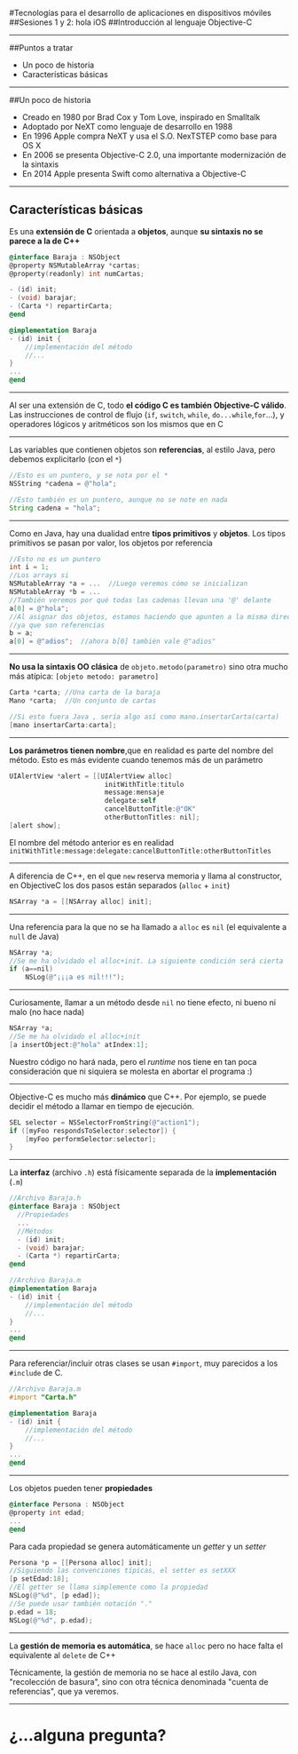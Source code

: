 #Tecnologías para el desarrollo de aplicaciones en dispositivos móviles
##Sesiones 1 y 2: hola iOS
##Introducción al lenguaje Objective-C

---

##Puntos a tratar

- Un poco de historia
- Características básicas

---

##Un poco de historia

- Creado en 1980 por Brad Cox y Tom Love, inspirado en Smalltalk <!-- .element: class="fragment" -->
- Adoptado por NeXT como lenguaje de desarrollo en 1988 <!-- .element: class="fragment" -->
- En 1996 Apple compra NeXT y usa el S.O. NexTSTEP como base para OS X <!-- .element: class="fragment" -->
- En 2006 se presenta Objective-C 2.0, una importante modernización de la sintaxis<!-- .element: class="fragment" -->
- En 2014 Apple presenta Swift como alternativa a Objective-C <!-- .element: class="fragment" -->

---

## Características básicas

Es una **extensión de C** orientada a **objetos**, aunque **su sintaxis no se parece a la de C++**


```objectivec
@interface Baraja : NSObject
@property NSMutableArray *cartas;
@property(readonly) int numCartas;

- (id) init;
- (void) barajar;
- (Carta *) repartirCarta;
@end
```

```objectivec
@implementation Baraja
- (id) init {
    //implementación del método 
    //...
}
...
@end
```

---

Al ser una extensión de C, todo **el código C es también Objective-C válido**. Las instrucciones de control de flujo (`if`, `switch`, `while`, `do...while`,`for`...), y operadores lógicos y aritméticos son los mismos que en C


---


Las variables que contienen objetos son **referencias**, al estilo Java, pero debemos explicitarlo (con el `*`)
        
```objectivec
//Esto es un puntero, y se nota por el *
NSString *cadena = @"hola";
```

```java
//Esto también es un puntero, aunque no se note en nada
String cadena = "hola";
```

---

Como en Java, hay una dualidad entre **tipos primitivos** y **objetos**. Los tipos primitivos se pasan por valor, los objetos por referencia

```objectivec
//Esto no es un puntero
int i = 1;
//Los arrays si
NSMutableArray *a = ...  //Luego veremos cómo se inicializan
NSMutableArray *b = ...
//También veremos por qué todas las cadenas llevan una '@' delante
a[0] = @"hola";
//Al asignar dos objetos, estamos haciendo que apunten a la misma dirección
//ya que son referencias
b = a;
a[0] = @"adios";  //ahora b[0] también vale @"adios"
```

---

**No usa la sintaxis OO clásica** de `objeto.metodo(parametro)` sino otra mucho más atípica: `[objeto metodo: parametro]`


```objectivec
Carta *carta; //Una carta de la baraja
Mano *carta;  //Un conjunto de cartas

//Si esto fuera Java , sería algo así como mano.insertarCarta(carta)
[mano insertarCarta:carta];
```

 

---

**Los parámetros tienen nombre**,que en realidad es parte del nombre del método. Esto es más evidente cuando tenemos más de un parámetro

```objectivec
UIAlertView *alert = [[UIAlertView alloc]
                        initWithTitle:titulo
                        message:mensaje
                        delegate:self
                        cancelButtonTitle:@"OK"
                        otherButtonTitles: nil];
[alert show];
```

El nombre del método anterior es en realidad `initWithTitle:message:delegate:cancelButtonTitle:otherButtonTitles`




---

A diferencia de C++, en el que `new` reserva memoria y llama al constructor, en ObjectiveC los dos pasos están separados (`alloc` + `init`)

```objectivec
NSArray *a = [[NSArray alloc] init];
```

---


Una referencia para la que no se ha llamado a `alloc` es `nil` (el equivalente a `null` de Java) 

```objectivec
NSArray *a;
//Se me ha olvidado el alloc+init. La siguiente condición será cierta
if (a==nil)
    NSLog(@"¡¡¡a es nil!!!");
```


---

Curiosamente, llamar a un método desde `nil` no tiene efecto, ni bueno ni malo (no hace nada)

```objectivec
NSArray *a; 
//Se me ha olvidado el alloc+init
[a insertObject:@"hola" atIndex:1];
```

Nuestro código no hará nada, pero el *runtime* nos tiene en tan poca consideración que ni siquiera se molesta en abortar el programa :)



---

Objective-C es mucho más **dinámico** que C\++. Por ejemplo, se puede decidir el método a llamar en tiempo de ejecución.

```objectivec
SEL selector = NSSelectorFromString(@"action1");
if ([myFoo respondsToSelector:selector]) {
    [myFoo performSelector:selector];
}
```



---

La **interfaz** (archivo `.h`) está físicamente separada de la **implementación** (`.m`)

```objectivec
//Archivo Baraja.h
@interface Baraja : NSObject
  //Propiedades
  ...
  //Métodos
  - (id) init;
  - (void) barajar;
  - (Carta *) repartirCarta;
@end
```

```objectivec
//Archivo Baraja.m
@implementation Baraja
- (id) init {
    //implementación del método 
    //...
}
...
@end
```


---


Para referenciar/incluir otras clases se usan `#import`, muy parecidos a los `#include` de C. 

```objectivec
//Archivo Baraja.m
#import "Carta.h"

@implementation Baraja
- (id) init {
    //implementación del método 
    //...
}
...
@end
```


---

Los objetos pueden tener **propiedades**

```objectivec
@interface Persona : NSObject
@property int edad;
...
@end
```

Para cada propiedad se genera automáticamente un *getter* y un *setter*

```objectivec
Persona *p = [[Persona alloc] init];
//Siguiendo las convenciones típicas, el setter es setXXX
[p setEdad:18];
//El getter se llama simplemente como la propiedad
NSLog(@"%d", [p edad]);
//Se puede usar también notación "."
p.edad = 18;
NSLog(@"%d", p.edad);
```

---

La **gestión de memoria es automática**, se hace `alloc` pero no hace falta el equivalente al `delete` de C++

Técnicamente, la gestión de memoria no se hace al estilo Java, con "recolección de basura", sino con otra técnica denominada "cuenta de referencias", que ya veremos.

---


# ¿...alguna pregunta?